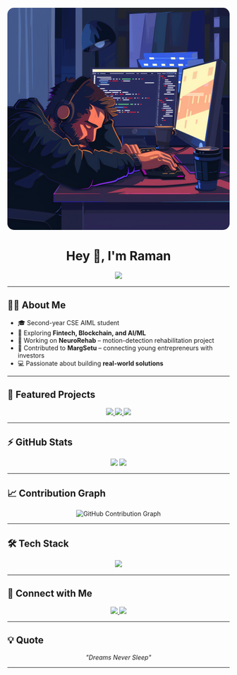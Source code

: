 <!-- Profile Header -->
<p align="center">
  <img src="https://github.com/Raaman0/Raaman0/blob/main/assets/bg.png?raw=true" width="800" style="border-radius:15px;" />
</p>

<h1 align="center">Hey 👋, I'm Raman</h1>

<p align="center">
  <img src="https://readme-typing-svg.herokuapp.com?font=Fira+Code&size=28&color=00F0FF&center=true&vCenter=true&width=600&lines=Developer+%7C+Innovator+%7C+AI/ML+Enthusiast" />
</p>

---

## 🧑‍💻 About Me
- 🎓 Second-year CSE AIML student  
- 🌱 Exploring **Fintech, Blockchain, and AI/ML**  
- 🧠 Working on **NeuroRehab** – motion-detection rehabilitation project  
- 💼 Contributed to **MargSetu** – connecting young entrepreneurs with investors  
- 💻 Passionate about building **real-world solutions**  

---

## 🌟 Featured Projects

<p align="center">
  <a href="https://github.com/Raaman0/Movie_Recommendation">
    <img src="https://github-readme-stats.vercel.app/api/pin/?username=Raaman0&repo=Movie_Recommendation&theme=radical" />
  </a>
  <a href="https://github.com/exhaustmosk/CodoraX">
    <img src="https://github-readme-stats.vercel.app/api/pin/?username=exhaustmosk&repo=CodoraX&theme=radical" />
  </a>
  <a href="https://github.com/Raaman0/Margsetu-">
    <img src="https://github-readme-stats.vercel.app/api/pin/?username=Raaman0&repo=Margsetu-&theme=radical" />
  </a>
</p>

---

## ⚡ GitHub Stats

<p align="center">
  <img src="https://github-readme-stats.vercel.app/api?username=Raaman0&show_icons=true&theme=radical" height="180px"/>
  <img src="https://github-readme-stats.vercel.app/api/top-langs/?username=Raaman0&layout=compact&theme=radical" height="180px"/>
</p>

---

## 📈 Contribution Graph

<div align="center">
  <img src="https://github-readme-activity-graph.vercel.app/graph?username=Raaman0&theme=react-dark&hide_border=true&area=true" alt="GitHub Contribution Graph"/>
</div>

---

## 🛠 Tech Stack

<p align="center">
  <img src="https://skillicons.dev/icons?i=python,cpp,java,js,react,next,nodejs,mongodb,firebase,unity,git,figma&theme=dark" />
</p>

---

## 💬 Connect with Me
<p align="center">
  <a href="https://www.linkedin.com/in/raman-pall-bb7622210/">
    <img src="https://img.shields.io/badge/-LinkedIn-blue?style=for-the-badge&logo=linkedin&logoColor=white"/>
  </a>
  <a href="mailto:pallraman41@gmail.com">
    <img src="https://img.shields.io/badge/-Gmail-red?style=for-the-badge&logo=gmail&logoColor=white"/>
  </a>
</p>

---

## 💡 Quote
<p align="center">
  <em>"Dreams Never Sleep"</em>
</p>

---


